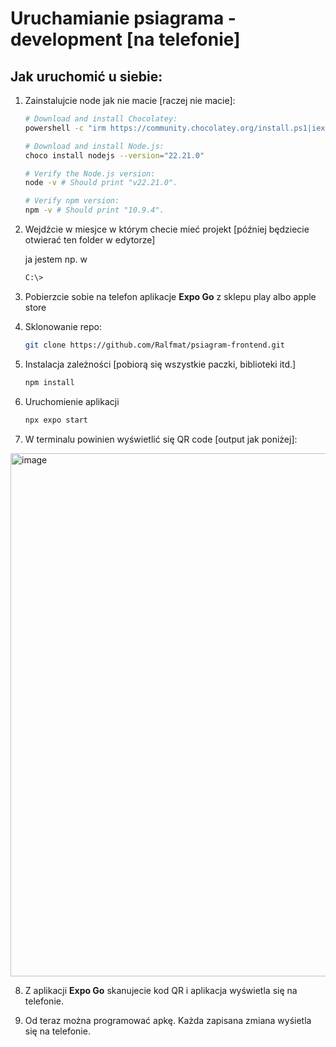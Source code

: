 # Uruchamianie psiagrama - development [na telefonie]

## Jak uruchomić u siebie:

1. Zainstalujcie node jak nie macie [raczej nie macie]:

   ```bash
   # Download and install Chocolatey:
   powershell -c "irm https://community.chocolatey.org/install.ps1|iex"
   
   # Download and install Node.js:
   choco install nodejs --version="22.21.0"
   
   # Verify the Node.js version:
   node -v # Should print "v22.21.0".
   
   # Verify npm version:
   npm -v # Should print "10.9.4".

   ```

2. Wejdźcie w miesjce w którym checie mieć projekt [później będziecie otwierać ten folder w edytorze]

   ja jestem np. w
   ```bash
   C:\>
   ```
3. Pobierzcie sobie na telefon aplikacje **Expo Go** z sklepu play albo apple store

4. Sklonowanie repo:

   ```bash
   git clone https://github.com/Ralfmat/psiagram-frontend.git
   ```

5. Instalacja zależności [pobiorą się wszystkie paczki, biblioteki itd.]

   ```bash
   npm install
   ```

6. Uruchomienie aplikacji

   ```bash
   npx expo start
   ```
7. W terminalu powinien wyświetlić się QR code [output jak poniżej]:

<img width="947" height="837" alt="image" src="https://github.com/user-attachments/assets/b8364e5e-27a5-4720-98ad-b169914eb0a0" />

8. Z aplikacji **Expo Go** skanujecie kod QR i aplikacja wyświetla się na telefonie.

9. Od teraz można programować apkę. Każda zapisana zmiana wyśietla się na telefonie.
